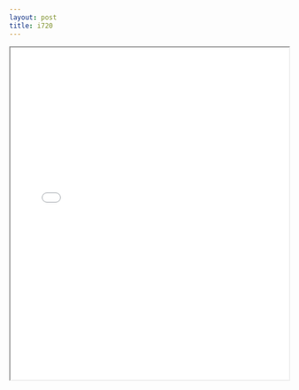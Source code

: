 ```yaml
---
layout: post
title: i720
---
```


<div class="pdf-container">
<iframe src="/assets/pdfs/i720.pdf" height="600" width="100%" allowFullScreen="true"></iframe>
</div>

